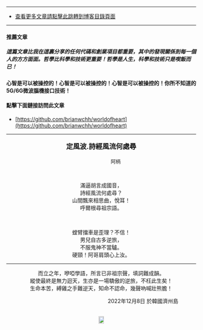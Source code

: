 ****
- [查看更多文章請點擊此跳轉到博客目錄頁面](../tableOfContent.md) 
****
#### 推薦文章

##### *_這篇文章比我在這裏分享的任何代碼和創業項目都重要，其中的發現關係到每一個人的方方面面。哲學比科學和技術更重要！哲學是人生，科學和技術只是喫飯而已！_*

#### 心智是可以被操控的！心智是可以被操控的！心智是可以被操控的！你所不知道的5G/6G微波腦機接口技術！ 

#### 點擊下面鏈接訪問此文章
- [https://github.com/brianwchh/worldofheart](https://github.com/brianwchh/worldofheart)

****

****<p align="center" style="font-size: large;">定風波.詩經風流何處尋</p>****

<p align="center" style="font-size: small;">&nbsp;&nbsp;&nbsp;&nbsp;&nbsp;&nbsp;&nbsp;&nbsp;&nbsp;&nbsp;&nbsp;&nbsp;&nbsp;&nbsp;&nbsp;&nbsp;&nbsp;&nbsp;&nbsp;&nbsp; 阿柄</p>

</br>


<div align="center"> <!-- div_1-->



<p align="center"> 
  
  
滿逼胡言成國音，    
詩經風流何處尋？     
山間飄來相思曲，悅耳！  
呼爾根尋祖宗語。  

</br>

螳臂擋車是歪理？不信！      
男兒自古多逆旅，   
不服鬼神不當驢。   
硬頸！阿哥肩頭心上汝。       


--- 
而立之年，咿啞學語，所言已非祖宗聲，填詞難成韻。   
縱使最終是無力迴天，生亦是一場驕傲的逆旅，不枉此生矣！    
生命本苦，縛雞之手難逆天，知命不認命，幾聲吶喊壯熊膽！       

</p>



<p align="right"> 2022年12月8日 於韓國濟州島 &nbsp;&nbsp;&nbsp;&nbsp;&nbsp;&nbsp;&nbsp;&nbsp;&nbsp;&nbsp;&nbsp; </p>  
</div> <!-- end of div_1-->
</br>

<div align="center" >

 

</div>




<!-- image area, flex to make it center,it may not work for github, for html and pdf rendering only -->
<div align="center" style="page-break-inside: avoid;"> <!-- pictureWrapper_div add this only to make the bendan github understand -->

<div style="display: flex; flex-direction: row; margin-top: 0px; margin-bottom: 50px;">

<div style="flex-basics: auto;flex:1;"></div>



<image style=" flex:0; width: 70%; max-width: 700px; height:auto; -moz-opacity: 0.95; -khtml-opacity: 0.95; opacity: 0.99;" src='./images/beizheni.jpg'/>


<div style="flex-basics: auto;flex:1;"></div>

</div>

</div> <!-- end pictureWrapper_div -->




